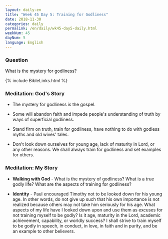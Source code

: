 ```yaml
---
layout: daily-en
title: "Week 45 Day 5: Training for Godliness"
date: 2018-11-30 
categories: daily
permalink: /en/daily/wk45-day5-daily.html
weekNum: 45
dayNum: 5
language: English
---
```


### Question     
What is the mystery for godliness?

{% include BibleLinks.html %} 

### Meditation: God's Story   
+ The mystery for godliness is the gospel. 

+ Some will abandon faith and impede people's understanding of truth by ways of superficial godliness. 

+ Stand firm on truth, train for godliness, have nothing to do with godless myths and old wives' tales. 

+ Don't look down ourselves for young age, lack of maturity in Lord, or any other reasons. We shall always train for godliness and set examples for others. 

### Meditation: My Story   
+ **Walking with God** - What is the mystery of godliness? What is a true godly life? What are the aspects of training for godliness? 

+ **Identity** - Paul encouraged Timothy not to be looked down for his young age. In other words, do not give up such that his own importance is not realized because others may not take him seriously for his age. What aspects of my life have I looked down upon and use them as excuses for not training myself to be godly? Is it age, maturity in the Lord, academic achievement, capability, or worldly success? I shall strive to train myself to be godly in speech, in conduct, in love, in faith and in purity, and be an example to other believers. 
